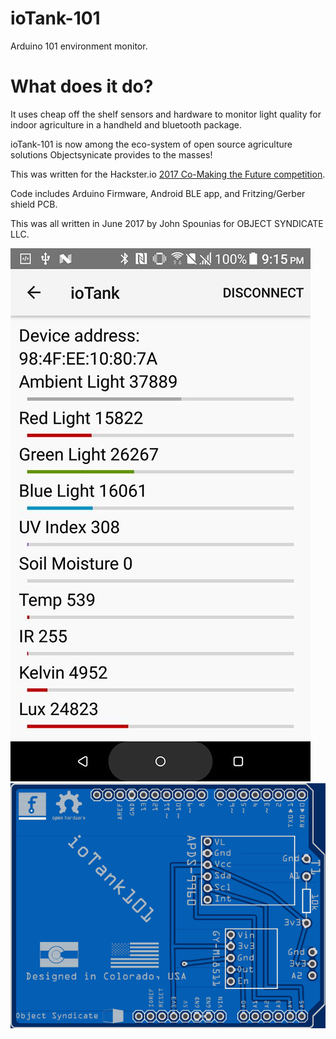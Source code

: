 # ioTank-101
Arduino 101 environment monitor.


# What does it do?

It uses cheap off the shelf sensors and hardware to monitor light quality for indoor agriculture in a handheld and bluetooth package. 

ioTank-101 is now among the eco-system of open source agriculture solutions Objectsynicate provides to the masses! 


This was written for the Hackster.io [2017 Co-Making the Future competition](https://www.hackster.io/contests/2017chinausyoungmakercompetition ).

Code includes Arduino Firmware, Android BLE app, and Fritzing/Gerber shield PCB.

This was all written in June 2017 by John Spounias for OBJECT SYNDICATE LLC.

<img class='img-responsive' src="https://github.com/objectsyndicate/ioTank-101/raw/master/screen1.jpg">

<img class='img-responsive' src="https://github.com/objectsyndicate/ioTank-101/raw/master/gerber-viewer.easyeda.com.png">
